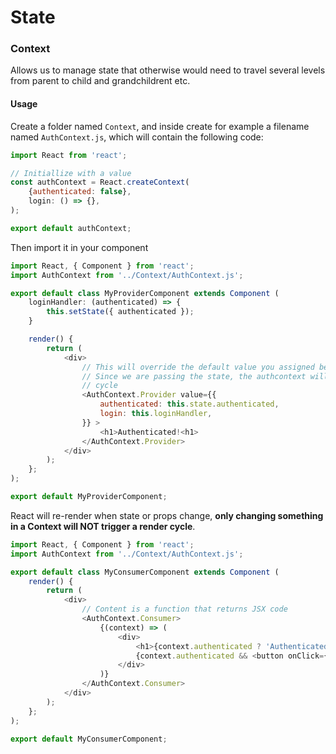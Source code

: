 # State

### Context
Allows us to manage state that otherwise would need to travel several levels from parent to child and grandchildrent etc.

#### Usage
Create a folder named `Context`, and inside create for example a filename named `AuthContext.js`, which will contain the following code:
```javascript
import React from 'react';

// Initiallize with a value
const authContext = React.createContext(
	{authenticated: false},
	login: () => {},
);

export default authContext;
```
Then import it in your component
```javascript
import React, { Component } from 'react';
import AuthContext from '../Context/AuthContext.js';

export default class MyProviderComponent extends Component (
	loginHandler: (authenticated) => {
		this.setState({ authenticated });
	}

	render() {
		return (
			<div>
				// This will override the default value you assigned before
				// Since we are passing the state, the authcontext will update when the state updates and triggers a new render
				// cycle
				<AuthContext.Provider value={{
					authenticated: this.state.authenticated,
					login: this.loginHandler,
				}} >
					<h1>Authenticated!<h1>
				</AuthContext.Provider>
			</div>
		);
	};
);

export default MyProviderComponent;
```
React will re-render when state or props change, **only changing something in a Context will NOT trigger a render cycle**. 
```javascript
import React, { Component } from 'react';
import AuthContext from '../Context/AuthContext.js';

export default class MyConsumerComponent extends Component (
	render() {
		return (
			<div>
				// Content is a function that returns JSX code
				<AuthContext.Consumer>
					{(context) => (
						<div>	
							<h1>{context.authenticated ? 'Authenticated!' : 'Login to continue...'}<h1>
							{context.authenticated && <button onClick={context.login}>Login</button>}
						</div>
					)}
				</AuthContext.Consumer>
			</div>
		);
	};
);

export default MyConsumerComponent;
```